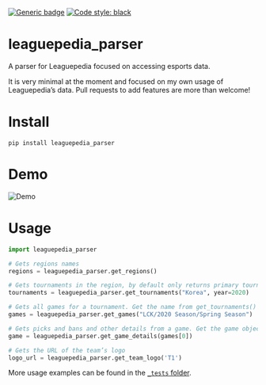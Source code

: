 [![Generic badge](https://img.shields.io/github/workflow/status/mrtolkien/leaguepedia_parser/Python%20application)](https://shields.io/)
[![Code style: black](https://img.shields.io/badge/code%20style-black-000000.svg)](https://github.com/psf/black)

# leaguepedia_parser
A parser for Leaguepedia focused on accessing esports data.

It is very minimal at the moment and focused on my own usage of Leaguepedia’s data. Pull requests to add features are
more than welcome! 

# Install
`pip install leaguepedia_parser`

# Demo
![Demo](leaguepedia_parser_demo.gif)

# Usage
```python
import leaguepedia_parser

# Gets regions names
regions = leaguepedia_parser.get_regions() 

# Gets tournaments in the region, by default only returns primary tournaments
tournaments = leaguepedia_parser.get_tournaments("Korea", year=2020)

# Gets all games for a tournament. Get the name from get_tournaments()
games = leaguepedia_parser.get_games("LCK/2020 Season/Spring Season")

# Gets picks and bans and other details from a game. Get the game object from get_games()
game = leaguepedia_parser.get_game_details(games[0])

# Gets the URL of the team’s logo
logo_url = leaguepedia_parser.get_team_logo('T1')
```

More usage examples can be found in the [`_tests` folder](https://github.com/mrtolkien/leaguepedia_parser/tree/master/leaguepedia_parser/_tests).
